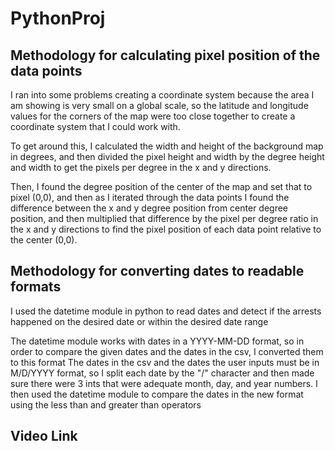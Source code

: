 # PythonProj

## Methodology for calculating pixel position of the data points

I ran into some problems creating a coordinate system because the area I am showing is very small on a global scale, so the
latitude and longitude values for the corners of the map were too close together to create a coordinate system that I could work with.

To get around this, I calculated the width and height of the background map in degrees, and then divided the pixel height and width by the
degree height and width to get the pixels per degree in the x and y directions.

Then, I found the degree position of the center of the map and set that to pixel (0,0), and then as I iterated through the data points I found the difference
between the x and y degree position from center degree position, and then multiplied that difference by the pixel per degree ratio in the x and y directions to find
the pixel position of each data point relative to the center (0,0).

## Methodology for converting dates to readable formats

I used the datetime module in python to read dates and detect if the arrests happened on the desired date or within the desired date range

The datetime module works with dates in a YYYY-MM-DD format, so in order to compare the given dates and the dates in the csv, I converted them to this format
The dates in the csv and the dates the user inputs must be in M/D/YYYY format, so I split each date by the "/" character and then made sure there were 3 ints that
were adequate month, day, and year numbers. I then used the datetime module to compare the dates in the new format using the less than and greater than operators

## Video Link
